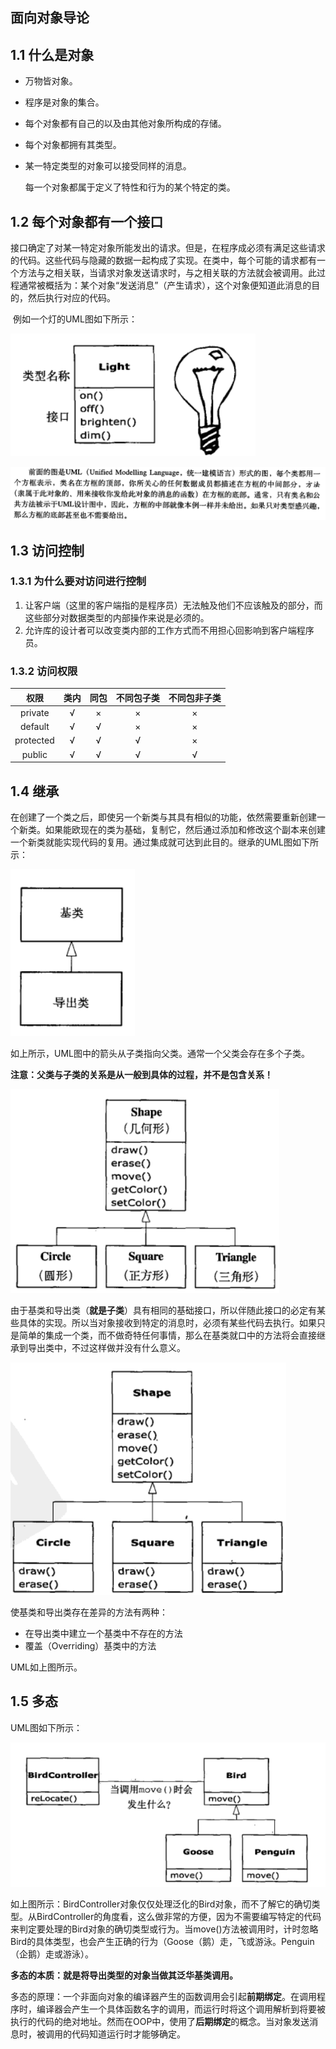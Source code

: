 ## 面向对象导论

## 1.1 什么是对象

- 万物皆对象。

- 程序是对象的集合。

- 每个对象都有自己的以及由其他对象所构成的存储。

- 每个对象都拥有其类型。

- 某一特定类型的对象可以接受同样的消息。

  每一个对象都属于定义了特性和行为的某个特定的类。

## 1.2 每个对象都有一个接口

​    接口确定了对某一特定对象所能发出的请求。但是，在程序成必须有满足这些请求的代码。这些代码与隐藏的数据一起构成了实现。在类中，每个可能的请求都有一个方法与之相关联，当请求对象发送请求时，与之相关联的方法就会被调用。此过程通常被概括为：某个对象“发送消息”（产生请求），这个对象便知道此消息的目的，然后执行对应的代码。

​    例如一个灯的UML图如下所示：

![uml](./imgs/1.png)

![uml如图说明](./imgs/2.png)

## 1.3 访问控制

### 1.3.1 为什么要对访问进行控制

1. 让客户端（这里的客户端指的是程序员）无法触及他们不应该触及的部分，而这些部分对数据类型的内部操作来说是必须的。
2. 允许库的设计者可以改变类内部的工作方式而不用担心回影响到客户端程序员。

### 1.3.2 访问权限

|   权限    | 类内 | 同包 | 不同包子类 | 不同包非子类 |
| :-------: | :--: | :--: | :--------: | :----------: |
|  private  |  √   |  ×   |     ×      |      ×       |
|  default  |  √   |  √   |     ×      |      ×       |
| protected |  √   |  √   |     √      |      ×       |
|  public   |  √   |  √   |     √      |      √       |

## 1.4 继承

​    在创建了一个类之后，即使另一个新类与其具有相似的功能，依然需要重新创建一个新类。如果能欧现在的类为基础，复制它，然后通过添加和修改这个副本来创建一个新类就能实现代码的复用。通过集成就可达到此目的。继承的UML图如下所示：

![uml](./imgs/3.png)

如上所示，UML图中的箭头从子类指向父类。通常一个父类会存在多个子类。

**注意：父类与子类的关系是从一般到具体的过程，并不是包含关系！**

![uml](./imgs/4.png)

由于基类和导出类（**就是子类**）具有相同的基础接口，所以伴随此接口的必定有某些具体的实现。所以当对象接收到特定的消息时，必须有某些代码去执行。如果只是简单的集成一个类，而不做奇特任何事情，那么在基类就口中的方法将会直接继承到导出类中，不过这样做并没有什么意义。

![uml](./imgs/5.png)

使基类和导出类存在差异的方法有两种：

- 在导出类中建立一个基类中不存在的方法
- 覆盖（Overriding）基类中的方法

UML如上图所示。

## 1.5 多态

UML图如下所示：

![uml](./imgs/6.png)

如上图所示：BirdController对象仅仅处理泛化的Bird对象，而不了解它的确切类型。从BirdController的角度看，这么做非常的方便，因为不需要编写特定的代码来判定要处理的Bird对象的确切类型或行为。当move()方法被调用时，计时忽略Bird的具体类型，也会产生正确的行为（Goose（鹅）走，飞或游泳。Penguin（企鹅）走或游泳）。

**多态的本质：就是将导出类型的对象当做其泛华基类调用。**

多态的原理：一个非面向对象的编译器产生的函数调用会引起**前期绑定**。在调用程序时，编译器会产生一个具体函数名字的调用，而运行时将这个调用解析到将要被执行的代码的绝对地址。然而在OOP中，使用了**后期绑定**的概念。当对象发送消息时，被调用的代码知道运行时才能够确定。